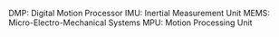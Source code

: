 DMP:  Digital Motion Processor
IMU:  Inertial Measurement Unit
MEMS: Micro-Electro-Mechanical Systems
MPU:  Motion Processing Unit

